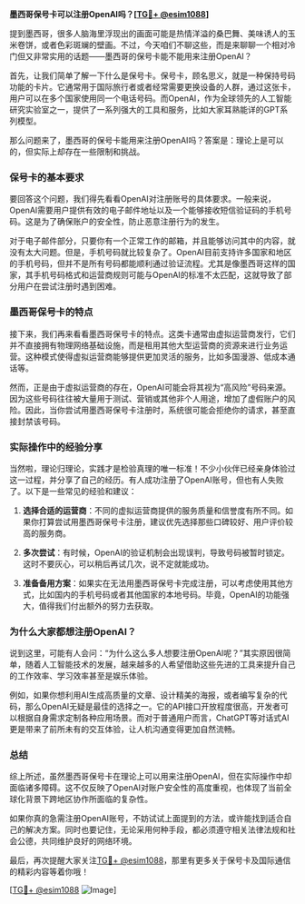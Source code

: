 **墨西哥保号卡可以注册OpenAI吗？[[TG💪+ @esim1088](https://t.me/s/esim1088)]**

提到墨西哥，很多人脑海里浮现出的画面可能是热情洋溢的桑巴舞、美味诱人的玉米卷饼，或者色彩斑斓的壁画。不过，今天咱们不聊这些，而是来聊聊一个相对冷门但又非常实用的话题——墨西哥的保号卡能不能用来注册OpenAI？

首先，让我们简单了解一下什么是保号卡。保号卡，顾名思义，就是一种保持号码功能的卡片。它通常用于国际旅行者或者经常需要更换设备的人群，通过这张卡，用户可以在多个国家使用同一个电话号码。而OpenAI，作为全球领先的人工智能研究实验室之一，提供了一系列强大的工具和服务，比如大家耳熟能详的GPT系列模型。

那么问题来了，墨西哥的保号卡能用来注册OpenAI吗？答案是：理论上是可以的，但实际上却存在一些限制和挑战。

### **保号卡的基本要求**

要回答这个问题，我们得先看看OpenAI对注册账号的具体要求。一般来说，OpenAI需要用户提供有效的电子邮件地址以及一个能够接收短信验证码的手机号码。这是为了确保账户的安全性，防止恶意注册行为的发生。

对于电子邮件部分，只要你有一个正常工作的邮箱，并且能够访问其中的内容，就没有太大问题。但是，手机号码就比较复杂了。OpenAI目前支持许多国家和地区的手机号码，但并不是所有号码都能顺利通过验证流程。尤其是像墨西哥这样的国家，其手机号码格式和运营商规则可能与OpenAI的标准不太匹配，这就导致了部分用户在尝试注册时遇到困难。

### **墨西哥保号卡的特点**

接下来，我们再来看看墨西哥保号卡的特点。这类卡通常由虚拟运营商发行，它们并不直接拥有物理网络基础设施，而是租用其他大型运营商的资源来进行业务运营。这种模式使得虚拟运营商能够提供更加灵活的服务，比如多国漫游、低成本通话等。

然而，正是由于虚拟运营商的存在，OpenAI可能会将其视为“高风险”号码来源。因为这些号码往往被大量用于测试、营销或其他非个人用途，增加了虚假账户的风险。因此，当你尝试用墨西哥保号卡注册时，系统很可能会拒绝你的请求，甚至直接封禁该号码。

### **实际操作中的经验分享**

当然啦，理论归理论，实践才是检验真理的唯一标准！不少小伙伴已经亲身体验过这一过程，并分享了自己的经历。有人成功注册了OpenAI账号，但也有人失败了。以下是一些常见的经验和建议：

1. **选择合适的运营商**：不同的虚拟运营商提供的服务质量和信誉度有所不同。如果你打算尝试用墨西哥保号卡注册，建议优先选择那些口碑较好、用户评价较高的服务商。
   
2. **多次尝试**：有时候，OpenAI的验证机制会出现误判，导致号码被暂时锁定。这时不要灰心，可以稍后再试几次，说不定就能成功。

3. **准备备用方案**：如果实在无法用墨西哥保号卡完成注册，可以考虑使用其他方式，比如国内的手机号码或者其他国家的本地号码。毕竟，OpenAI的功能强大，值得我们付出额外的努力去获取。

### **为什么大家都想注册OpenAI？**

说到这里，可能有人会问：“为什么这么多人想要注册OpenAI呢？”其实原因很简单，随着人工智能技术的发展，越来越多的人希望借助这些先进的工具来提升自己的工作效率、学习效率甚至是娱乐体验。

例如，如果你想利用AI生成高质量的文章、设计精美的海报，或者编写复杂的代码，那么OpenAI无疑是最佳的选择之一。它的API接口开放程度很高，开发者可以根据自身需求定制各种应用场景。而对于普通用户而言，ChatGPT等对话式AI更是带来了前所未有的交互体验，让人机沟通变得更加自然流畅。

### **总结**

综上所述，虽然墨西哥保号卡在理论上可以用来注册OpenAI，但在实际操作中却面临诸多障碍。这不仅反映了OpenAI对账户安全性的高度重视，也体现了当前全球化背景下跨地区协作所面临的复杂性。

如果你真的急需注册OpenAI账号，不妨试试上面提到的方法，或许能找到适合自己的解决方案。同时也要记住，无论采用何种手段，都必须遵守相关法律法规和社会公德，共同维护良好的网络环境。

最后，再次提醒大家关注[TG💪+ @esim1088](https://t.me/s/esim1088)，那里有更多关于保号卡及国际通信的精彩内容等着你哦！

[[TG💪+ @esim1088](https://t.me/s/esim1088) ![Image](https://i.postimg.cc/4NQfJmqS/Snipaste-2025-05-13-00-14-12.png)]